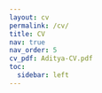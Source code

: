 ```yaml
---
layout: cv
permalink: /cv/
title: CV
nav: true
nav_order: 5
cv_pdf: Aditya-CV.pdf
toc:
  sidebar: left
---
```

